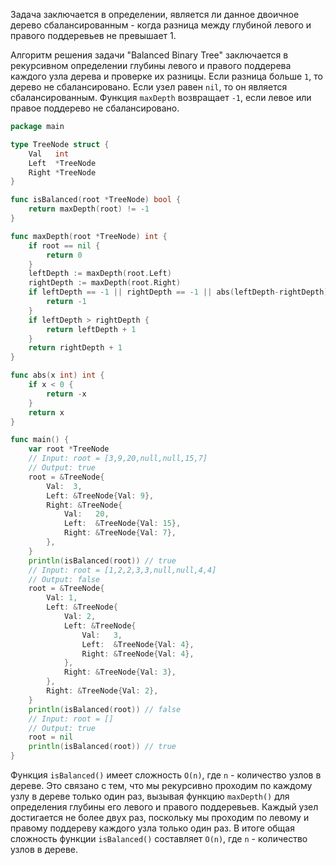 Задача заключается в определении, является ли данное двоичное дерево сбалансированным - когда разница между глубиной левого и правого поддеревьев не превышает 1.

Алгоритм решения задачи "Balanced Binary Tree" заключается в рекурсивном определении глубины левого и правого поддерева каждого узла дерева и проверке их разницы. Если разница больше `1`, то дерево не сбалансировано. Если узел равен `nil`, то он является сбалансированным. Функция `maxDepth` возвращает `-1`, если левое или правое поддерево не сбалансировано.

```go
package main

type TreeNode struct {
	Val   int
	Left  *TreeNode
	Right *TreeNode
}

func isBalanced(root *TreeNode) bool {
	return maxDepth(root) != -1
}

func maxDepth(root *TreeNode) int {
	if root == nil {
		return 0
	}
	leftDepth := maxDepth(root.Left)
	rightDepth := maxDepth(root.Right)
	if leftDepth == -1 || rightDepth == -1 || abs(leftDepth-rightDepth) > 1 {
		return -1
	}
	if leftDepth > rightDepth {
		return leftDepth + 1
	}
	return rightDepth + 1
}

func abs(x int) int {
	if x < 0 {
		return -x
	}
	return x
}

func main() {
	var root *TreeNode
	// Input: root = [3,9,20,null,null,15,7]
	// Output: true
	root = &TreeNode{
		Val:  3,
		Left: &TreeNode{Val: 9},
		Right: &TreeNode{
			Val:   20,
			Left:  &TreeNode{Val: 15},
			Right: &TreeNode{Val: 7},
		},
	}
	println(isBalanced(root)) // true
	// Input: root = [1,2,2,3,3,null,null,4,4]
	// Output: false
	root = &TreeNode{
		Val: 1,
		Left: &TreeNode{
			Val: 2,
			Left: &TreeNode{
				Val:   3,
				Left:  &TreeNode{Val: 4},
				Right: &TreeNode{Val: 4},
			},
			Right: &TreeNode{Val: 3},
		},
		Right: &TreeNode{Val: 2},
	}
	println(isBalanced(root)) // false
	// Input: root = []
	// Output: true
	root = nil
	println(isBalanced(root)) // true
}
```

Функция `isBalanced()` имеет сложность `O(n)`, где `n` - количество узлов в дереве. Это связано с тем, что мы рекурсивно проходим по каждому узлу в дереве только один раз, вызывая функцию `maxDepth()` для определения глубины его левого и правого поддеревьев. Каждый узел достигается не более двух раз, поскольку мы проходим по левому и правому поддереву каждого узла только один раз. В итоге общая сложность функции `isBalanced()` составляет `O(n)`, где `n` - количество узлов в дереве.
